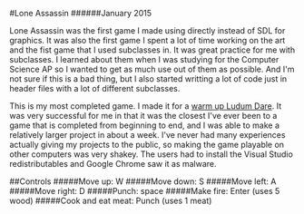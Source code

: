 #Lone Assassin
######January 2015

Lone Assassin was the first game I made using directly instead of SDL for graphics. It was also the first game I spent a lot of time working on the art and the fist game that I used subclasses in. It was great practice for me with subclasses. I learned about them when I was studying for the Computer Science AP so I wanted to get as much use out of them as possible. And I'm not sure if this is a bad thing, but I also started writting a lot of code just in header files with a lot of different subclasses.

This is my most completed game. I made it for a [warm up Ludum Dare](http://ludumdare.com/compo/minild-56/?action=preview&uid=48906). It was very successful for me in that it was the closest I've ever been to a game that is completed from beginning to end, and I was able to make a relatively larger project in about a week. I've never had many experiences actually giving my projects to the public, so making the game playable on other computers was very shakey. The users had to install the Visual Studio redistributables and Google Chrome saw it as malware.

##Controls
#####Move up: W
#####Move down: S
#####Move left: A
#####Move right: D
#####Punch: space
#####Make fire: Enter (uses 5 wood)
#####Cook and eat meat: Punch (uses 1 meat)

